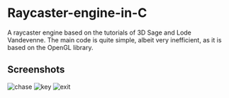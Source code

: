 # Raycaster-engine-in-C
A raycaster engine based on the tutorials of 3D Sage and Lode Vandevenne.
The main code is quite simple, albeit very inefficient, as it is based on the OpenGL library.

## Screenshots
![chase](https://github.com/user-attachments/assets/4d5a5d40-79e2-4def-8af4-0c81f7d2475b)
![key](https://github.com/user-attachments/assets/8651bdf5-73c0-42db-adc1-876b8385c9f0)
![exit](https://github.com/user-attachments/assets/f95af26d-f912-4fd1-97e1-c0735c73c725)
